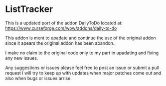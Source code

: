 # ListTracker
This is a updated port of the addon DailyToDo located at: https://www.curseforge.com/wow/addons/daily-to-do

This addon is ment to upadate and continue the use of the original addon since it apears the original addon has been abandon.

I make no claim to the original code only to my part in upadating and fixing any new issues.

Any suggestions or issues please feel free to post an issue or submit a pull request I will try to keep up with updates when major patches come out and also when bugs or issues arrise.

